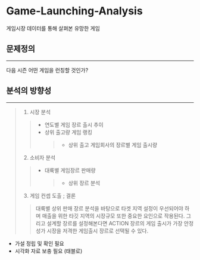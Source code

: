 # Game-Launching-Analysis
게임시장 데이터를 통해 살펴본 유망한 게임
## 문제정의
------------------------
다음 시즌 어떤 게임을 런칭할 것인가?
## 분석의 방향성
-------------------------
> 1. 시장 분석
>   > * 연도별 게임 장르 출시 추이
>   > * 상위 출고량 게임 랭킹
>   >   > * 상위 출고 게임회사의 장르별 게임 출시량
> 2. 소비자 분석
>   > * 대륙별 게임장르 판매량
>   >   > * 상위 장르 분석
> 3. 게임 컨셉 도출 ; 결론
>   > 대륙별 상위 판매 장르 분석을 바탕으로 타겟 지역 설정이 우선되어야 하며 매출을 위한 타깃 지역의 시장규모 또한 중요한 요인으로 작용된다. 그리고 설계할 장르를 설정해본다면 ACTION 장르의 게임 출시가 가장 안정성가 시장을 저격한 게임출시 장르로 선택될 수 있다.
* 가설 정립 및 확인 필요
* 시각화 자료 보충 필요 (태블로)
